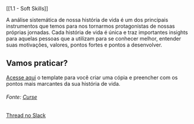 [[1.1 - Soft Skills]]

A análise sistemática de nossa história de vida é um dos principais instrumentos que temos para nos tornarmos protagonistas de nossas próprias jornadas. Cada história de vida é única e traz importantes insights para aquelas pessoas que a utilizam para se conhecer melhor, entender suas motivações, valores, pontos fortes e pontos a desenvolver.

## Vamos praticar?

[Acesse aqui](https://docs.google.com/spreadsheets/d/1N0r9NgjC1BNAPpduajTC_8Nb98KUUcFc5nYzSxLM1dU/edit?usp=sharing) o template para você criar uma cópia e preencher com os pontos mais marcantes da sua história de vida.

###### Fonte: [Curse](https://app.betrybe.com/learn/course/5e938f69-6e32-43b3-9685-c936530fd326/module/2e0692c9-e226-4e95-860a-b4cad80e3c3c/section/d041930c-2861-493a-ab7e-9f566aa90d29/day/aad80c41-37bd-4b78-be20-5ef7c412e295/lesson/9deb4afd-6fe0-47a9-bf92-b269eb1b6cbd)
[Thread no Slack](https://trybecourse.slack.com/archives/C03MSCCRPAQ/p1659633253529079)
